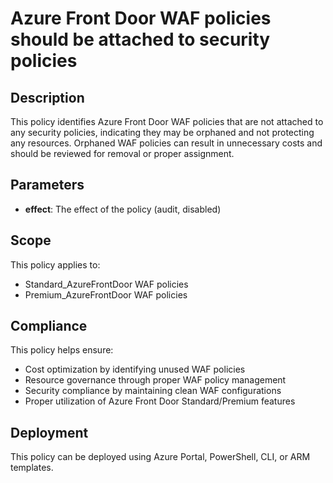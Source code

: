 # Azure Front Door WAF policies should be attached to security policies

## Description
This policy identifies Azure Front Door WAF policies that are not attached to any security policies, indicating they may be orphaned and not protecting any resources. Orphaned WAF policies can result in unnecessary costs and should be reviewed for removal or proper assignment.

## Parameters
- **effect**: The effect of the policy (audit, disabled)

## Scope
This policy applies to:
- Standard_AzureFrontDoor WAF policies
- Premium_AzureFrontDoor WAF policies

## Compliance
This policy helps ensure:
- Cost optimization by identifying unused WAF policies
- Resource governance through proper WAF policy management
- Security compliance by maintaining clean WAF configurations
- Proper utilization of Azure Front Door Standard/Premium features

## Deployment
This policy can be deployed using Azure Portal, PowerShell, CLI, or ARM templates.
